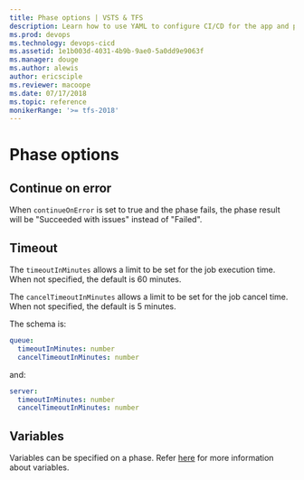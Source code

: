 ```yaml
---
title: Phase options | VSTS & TFS    
description: Learn how to use YAML to configure CI/CD for the app and platform of your choice.
ms.prod: devops
ms.technology: devops-cicd
ms.assetid: 1e1b003d-4031-4b9b-9ae0-5a0dd9e9063f
ms.manager: douge
ms.author: alewis
author: ericsciple
ms.reviewer: macoope
ms.date: 07/17/2018
ms.topic: reference
monikerRange: '>= tfs-2018'
---
```


# Phase options

## Continue on error

When `continueOnError` is set to true and the phase fails, the phase result will be \"Succeeded with issues\" instead of "Failed\".

## Timeout

The `timeoutInMinutes` allows a limit to be set for the job execution time. When not specified, the default is 60 minutes.

The `cancelTimeoutInMinutes` allows a limit to be set for the job cancel time. When not specified, the default is 5 minutes.

The schema is:

```yaml
queue:
  timeoutInMinutes: number
  cancelTimeoutInMinutes: number
```

and:

```yaml
server:
  timeoutInMinutes: number
  cancelTimeoutInMinutes: number
```

## Variables

Variables can be specified on a phase. Refer [here](index.md#variables) for more information about variables.
